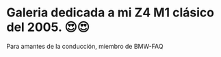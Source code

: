 # Galeria dedicada a mi Z4 M1 clásico del 2005. 😍😍

Para amantes de la conducción, miembro de BMW-FAQ
